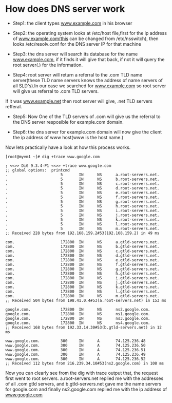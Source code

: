 # How does DNS server work

* Step1: the client types www.example.com in his browser

* Step2: the operating system looks at /etc/host file,first for the ip address of www.example.com(this can be changed from /etc/nsswitch), then looks /etc/resolv.conf for the DNS server IP for that machine

* Step3: the dns server will search its database for the name www.example.com, if it finds it will give that back, if not it will query the root server(.) for the information.

* Step4: root server will return a referral to the .com TLD name server(these TLD name servers knows the address of name servers of all SLD's).In our case we searched for www.example.com so root server will give us referral to .com TLD servers.

If it was www.example.net then root server will give, .net TLD servers refferal.

* Step5: Now One of the TLD servers of .com will give us the referral to the DNS server resposible for example.com domain.

* Step6: the dns server for example.com domain will now give the client the ip address of www host(www is the host name.)

Now lets practically have a look at how this process works.

```
[root@myvm1 ~]# dig +trace www.google.com

; <<>> DiG 9.3.4-P1 <<>> +trace www.google.com
;; global options:  printcmd
.                       5       IN      NS      a.root-servers.net.
.                       5       IN      NS      b.root-servers.net.
.                       5       IN      NS      c.root-servers.net.
.                       5       IN      NS      d.root-servers.net.
.                       5       IN      NS      e.root-servers.net.
.                       5       IN      NS      f.root-servers.net.
.                       5       IN      NS      g.root-servers.net.
.                       5       IN      NS      h.root-servers.net.
.                       5       IN      NS      i.root-servers.net.
.                       5       IN      NS      j.root-servers.net.
.                       5       IN      NS      k.root-servers.net.
.                       5       IN      NS      l.root-servers.net.
.                       5       IN      NS      m.root-servers.net.
;; Received 228 bytes from 192.168.159.2#53(192.168.159.2) in 49 ms

com.                    172800  IN      NS      a.gtld-servers.net.
com.                    172800  IN      NS      b.gtld-servers.net.
com.                    172800  IN      NS      c.gtld-servers.net.
com.                    172800  IN      NS      d.gtld-servers.net.
com.                    172800  IN      NS      e.gtld-servers.net.
com.                    172800  IN      NS      f.gtld-servers.net.
com.                    172800  IN      NS      g.gtld-servers.net.
com.                    172800  IN      NS      h.gtld-servers.net.
com.                    172800  IN      NS      i.gtld-servers.net.
com.                    172800  IN      NS      j.gtld-servers.net.
com.                    172800  IN      NS      k.gtld-servers.net.
com.                    172800  IN      NS      l.gtld-servers.net.
com.                    172800  IN      NS      m.gtld-servers.net.
;; Received 504 bytes from 198.41.0.4#53(a.root-servers.net) in 153 ms

google.com.             172800  IN      NS      ns2.google.com.
google.com.             172800  IN      NS      ns1.google.com.
google.com.             172800  IN      NS      ns3.google.com.
google.com.             172800  IN      NS      ns4.google.com.
;; Received 168 bytes from 192.33.14.30#53(b.gtld-servers.net) in 12 ms

www.google.com.         300     IN      A       74.125.236.48
www.google.com.         300     IN      A       74.125.236.50
www.google.com.         300     IN      A       74.125.236.51
www.google.com.         300     IN      A       74.125.236.49
www.google.com.         300     IN      A       74.125.236.52
;; Received 112 bytes from 216.239.34.10#53(ns2.google.com) in 108 ms
```

Now you can clearly see from the dig with trace output that, the request first went to root servers. a.root-servers.net replied me with the addresses of all .com gtld servers, and b.gtld-servers.net gave me the name servers for google.com and finally ns2.google.com replied me with the ip address of www.google.com